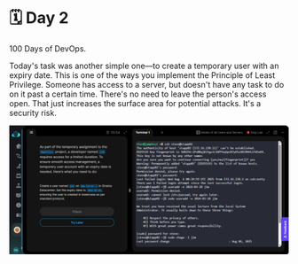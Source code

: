 # 🗓️ Day 2

100 Days of DevOps.

Today's task was another simple one—to create a temporary user with an expiry date. This is one of the ways you implement the Principle of Least Privilege. Someone has access to a server, but doesn't have any task to do on it past a certain time. There's no need to leave the person's access open. That just increases the surface area for potential attacks. It's a security risk.

![](<images/day-2 2025-08-06 093728.png>)